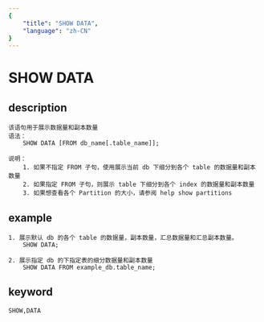 ```yaml
---
{
    "title": "SHOW DATA",
    "language": "zh-CN"
}
---
```


<!-- 
Licensed to the Apache Software Foundation (ASF) under one
or more contributor license agreements.  See the NOTICE file
distributed with this work for additional information
regarding copyright ownership.  The ASF licenses this file
to you under the Apache License, Version 2.0 (the
"License"); you may not use this file except in compliance
with the License.  You may obtain a copy of the License at

  http://www.apache.org/licenses/LICENSE-2.0

Unless required by applicable law or agreed to in writing,
software distributed under the License is distributed on an
"AS IS" BASIS, WITHOUT WARRANTIES OR CONDITIONS OF ANY
KIND, either express or implied.  See the License for the
specific language governing permissions and limitations
under the License.
-->

# SHOW DATA
## description
    该语句用于展示数据量和副本数量
    语法：
        SHOW DATA [FROM db_name[.table_name]];
        
    说明：
        1. 如果不指定 FROM 子句，使用展示当前 db 下细分到各个 table 的数据量和副本数量
        2. 如果指定 FROM 子句，则展示 table 下细分到各个 index 的数据量和副本数量
        3. 如果想查看各个 Partition 的大小，请参阅 help show partitions

## example
    1. 展示默认 db 的各个 table 的数据量，副本数量，汇总数据量和汇总副本数量。
        SHOW DATA;
        
    2. 展示指定 db 的下指定表的细分数据量和副本数量
        SHOW DATA FROM example_db.table_name;

## keyword
    SHOW,DATA

